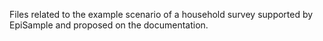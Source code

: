 Files related to the example scenario of a household survey supported by EpiSample and proposed on the documentation.
